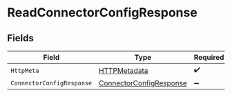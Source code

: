 # ReadConnectorConfigResponse


## Fields

| Field                                                                         | Type                                                                          | Required                                                                      | Description                                                                   |
| ----------------------------------------------------------------------------- | ----------------------------------------------------------------------------- | ----------------------------------------------------------------------------- | ----------------------------------------------------------------------------- |
| `HttpMeta`                                                                    | [HTTPMetadata](../../Models/Components/HTTPMetadata.md)                       | :heavy_check_mark:                                                            | N/A                                                                           |
| `ConnectorConfigResponse`                                                     | [ConnectorConfigResponse](../../Models/Components/ConnectorConfigResponse.md) | :heavy_minus_sign:                                                            | OK                                                                            |